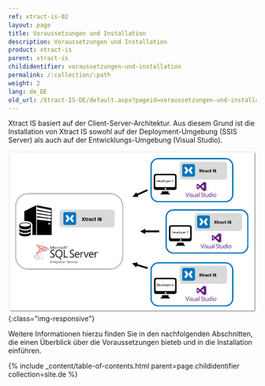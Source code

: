 ```yaml
---
ref: xtract-is-02
layout: page
title: Voraussetzungen und Installation
description: Voraussetzungen und Installation
product: xtract-is
parent: xtract-is
childidentifier: voraussetzungen-und-installation
permalink: /:collection/:path
weight: 2
lang: de_DE
old_url: /Xtract-IS-DE/default.aspx?pageid=voraussetzungen-und-installation
---
```


Xtract IS basiert auf der Client-Server-Architektur. Aus diesem Grund ist die Installation von Xtract IS sowohl auf der Deployment-Umgebung (SSIS Server) als auch auf der Entwicklungs-Umgebung (Visual Studio).

![xis_client_server_generell](/img/content/xis/client_server_architektur_xis_generell.png){:class="img-responsive"}

Weitere Informationen hierzu finden Sie in den nachfolgenden Abschnitten, die einen Überblick über die Voraussetzungen bieteb und in die Installation einführen.

{% include _content/table-of-contents.html parent=page.childidentifier collection=site.de %}
